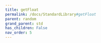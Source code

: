 ```yaml
---
title: getFloat
permalink: /docs/StandardLibrary#getFloat
parent: random
grand_parent: std
has_children: False
nav_order: 5
---
```

